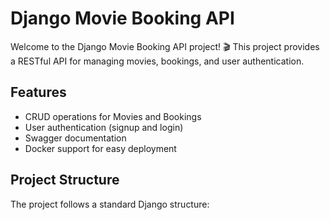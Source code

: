 # Django Movie Booking API

Welcome to the Django Movie Booking API project! 🎬 This project provides a RESTful API for managing movies, bookings, and user authentication.

## Features

- CRUD operations for Movies and Bookings
- User authentication (signup and login)
- Swagger documentation
- Docker support for easy deployment

## Project Structure

The project follows a standard Django structure: